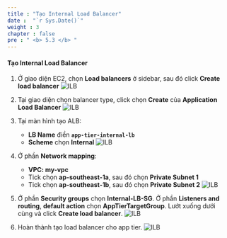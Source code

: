 ```yaml
---
title : "Tạo Internal Load Balancer"
date :  "`r Sys.Date()`" 
weight : 3
chapter : false
pre : " <b> 5.3 </b> "
---
```


#### Tạo Internal Load Balancer
1. Ở giao diện EC2, chọn **Load balancers** ở sidebar, sau đó click **Create load balancer**
![ILB](../../../images/5-3/01.png?width=50pc)

2. Tại giao diện chọn balancer type, click chọn **Create** của **Application Load Balancer**
![ILB](../../../images/5-3/02.png?width=50pc)

3. Tại màn hình tạo ALB:
    - **LB Name** điền **`app-tier-internal-lb`**
    - **Scheme** chọn **Internal**
![ILB](../../../images/5-3/03.png?width=50pc)

4. Ở phần **Network mapping**:
    - **VPC: my-vpc**
    - Tick chọn **ap-southeast-1a**, sau đó chọn **Private Subnet 1**
    - Tick chọn **ap-southeast-1b**, sau đó chọn **Private Subnet 2**
![ILB](../../../images/5-3/04.png?width=50pc)

5. Ở phần **Security groups** chọn **Internal-LB-SG**. Ở phần **Listeners and routing**, **default action** chọn **AppTierTargetGroup**. Lướt xuống dưới cùng và click **Create load balancer**.
![ILB](../../../images/5-3/05.png?width=50pc)

6. Hoàn thành tạo load balancer cho app tier.
![ILB](../../../images/5-3/06.png?width=50pc)
